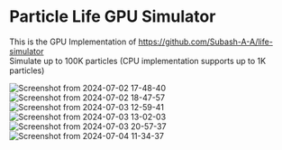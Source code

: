 # Particle Life GPU Simulator
This is the GPU Implementation of https://github.com/Subash-A-A/life-simulator  
Simulate up to 100K particles (CPU implementation supports up to 1K particles)

![Screenshot from 2024-07-02 17-48-40](https://github.com/Subash-A-A/particle-life-gpu/assets/83503341/a88aa28a-acac-448b-bd63-a746b547de90)
![Screenshot from 2024-07-02 18-47-57](https://github.com/Subash-A-A/particle-life-gpu/assets/83503341/876c213b-85c6-4155-a2f2-5b03e1ad5fd0)
![Screenshot from 2024-07-03 12-59-41](https://github.com/Subash-A-A/particle-life-gpu/assets/83503341/fdb51b9d-3a9c-438c-9e91-eaab4e609525)
![Screenshot from 2024-07-03 13-02-03](https://github.com/Subash-A-A/particle-life-gpu/assets/83503341/3373e851-00b7-4d10-a3b0-7a7193ce1d88)
![Screenshot from 2024-07-03 20-57-37](https://github.com/Subash-A-A/particle-life-gpu/assets/83503341/0a510534-73cc-41a7-a7d6-abb988d908a8)
![Screenshot from 2024-07-04 11-34-37](https://github.com/Subash-A-A/particle-life-gpu/assets/83503341/248beded-4706-48a9-9eef-077a506d9f32)
